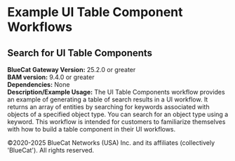 # **Example UI Table Component Workflows**
## Search for UI Table Components

**BlueCat Gateway Version:** 25.2.0 or greater <br/>
**BAM version:** 9.4.0 or greater <br/>
**Dependencies:** None <br/>
**Description/Example Usage:** The UI Table Components workflow provides an example of generating a table of search results in a UI workflow. It returns an array of entities by searching for keywords associated with objects of a specified object type. You can search for an object type using a keyword. This workflow is intended for customers to familiarize themselves with how to build a table component in their UI workflows.

©2020-2025 BlueCat Networks (USA) Inc. and its affiliates (collectively 'BlueCat'). All rights reserved.
